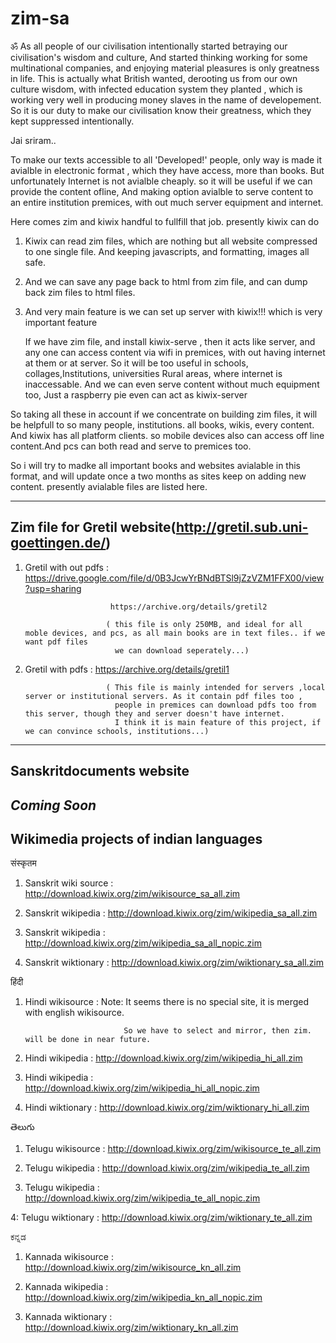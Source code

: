 # zim-sa

ॐ
As all people of our civilisation intentionally started betraying our civilisation's wisdom and culture, And started thinking working for some
multinational companies, and enjoying material pleasures is only greatness in life. This is actually what British wanted, derooting us from our own
culture wisdom, with infected education system they planted , which is working very well in producing money slaves in the name of developement.
So it is our duty to make our civilisation know their greatness, which they kept suppressed intentionally.

Jai sriram..

To make our texts accessible to all 'Developed!' people, only way is made it avialble in electronic format , which they have access, more than books.
But unfortunately Internet is not avialble cheaply. so it will be useful if we can provide the content ofline, And making option avialble to serve content 
to an entire institution premices, with out much server equipment and internet.

Here comes zim and kiwix handful to fullfill that job. presently kiwix can do

1. Kiwix can read zim files, which are nothing but all website compressed to one single file.
   And keeping javascripts, and formatting, images all safe.

2. And we can save any page back to html from zim file, and can dump back zim files to html files.

3. And very main feature is we can set up server with kiwix!!! which is very important feature

   If we have zim file, and install kiwix-serve , then it acts like server, and any one can access content via wifi
   in premices, with out having internet at them or at server. So it will be too useful in schools, collages,Institutions, universities
   Rural areas, where internet is inaccessable. And we can even serve content without much equipment too, 
   Just a raspberry pie even can act as kiwix-server 


So taking all these in account if we concentrate on building zim files, it will be helpfull to so many people, institutions. all books, wikis, every content.
And kiwix has all platform clients. so mobile devices also can access off line content.And pcs can both read and serve to premices too.


So i will try to madke all important books and websites avialable in this format, and will update once a two months as sites
 keep on adding new content. presently avialable files are listed here.



-------------------------------------------------------------------------------------------------------------------------------



Zim file for Gretil website(http://gretil.sub.uni-goettingen.de/) 
---------------------------------------------------------------------

1. Gretil with out pdfs : https://drive.google.com/file/d/0B3JcwYrBNdBTSl9jZzVZM1FFX00/view?usp=sharing

                          https://archive.org/details/gretil2
                          
                         ( this file is only 250MB, and ideal for all moble devices, and pcs, as all main books are in text files.. if we want pdf files
                           we can download seperately...)

2. Gretil with pdfs     : https://archive.org/details/gretil1
                         
                         ( This file is mainly intended for servers ,local server or institutional servers. As it contain pdf files too ,
                           people in premices can download pdfs too from this server, though they and server doesn't have internet. 
                           I think it is main feature of this project, if we can convince schools, institutions...)

----------------------------------------------------------------------




Sanskritdocuments website
----------------------------------------------------

***Coming Soon***
----------------------------------------------------





Wikimedia projects of indian languages
--------------------------------------------------------------------------------------


संस्कृतम

1. Sanskrit wiki source  :  http://download.kiwix.org/zim/wikisource_sa_all.zim

2. Sanskrit wikipedia    :  http://download.kiwix.org/zim/wikipedia_sa_all.zim

3. Sanskrit wikipedia    :  http://download.kiwix.org/zim/wikipedia_sa_all_nopic.zim

4. Sanskrit wiktionary   :  http://download.kiwix.org/zim/wiktionary_sa_all.zim

हिंदी
1. Hindi wikisource        : Note: It seems there is no special site, it is merged with english wikisource.

                             So we have to select and mirror, then zim. will be done in near future.

2. Hindi wikipedia         : http://download.kiwix.org/zim/wikipedia_hi_all.zim

3. Hindi wikipedia         : http://download.kiwix.org/zim/wikipedia_hi_all_nopic.zim

4. Hindi wiktionary        : http://download.kiwix.org/zim/wiktionary_hi_all.zim

తెలుగు
1. Telugu wikisource    : http://download.kiwix.org/zim/wikisource_te_all.zim

2. Telugu wikipedia     : http://download.kiwix.org/zim/wikipedia_te_all.zim

3. Telugu wikipedia     : http://download.kiwix.org/zim/wikipedia_te_all_nopic.zim

4: Telugu wiktionary    : http://download.kiwix.org/zim/wiktionary_te_all.zim

ಕನ್ನಡ
1. Kannada wikisource  : http://download.kiwix.org/zim/wikisource_kn_all.zim

2. Kannada wikipedia   : http://download.kiwix.org/zim/wikipedia_kn_all_nopic.zim

4. Kannada wiktionary  : http://download.kiwix.org/zim/wiktionary_kn_all.zim
